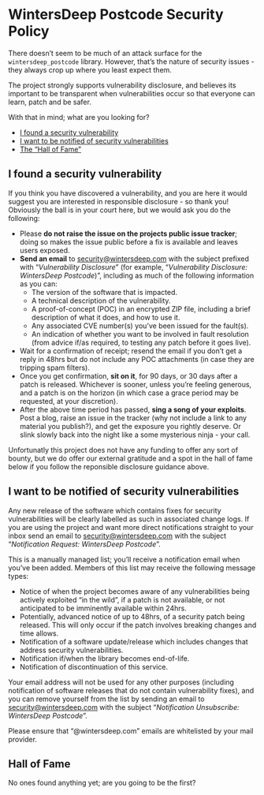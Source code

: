 # WintersDeep Postcode Security Policy
There doesn’t seem to be much of an attack surface for the `wintersdeep_postcode` library. However, that’s the nature of security issues - they always crop up where you least expect them.

The project strongly supports vulnerability disclosure, and believes its important to be transparent when vulnerabilities occur so that everyone can learn, patch and be safer.

With that in mind; what are you looking for?

 - [I found a security vulnerability](#i-found-a-security-vulnerability)
 - [I want to be notified of security vulnerabilities](#I-want-to-be-notified-of-security-vulnerabilities)
 - [The “Hall of Fame”](#hall-of-fame)

## I found a security vulnerability
If you think you have discovered a vulnerability, and you are here it would suggest you are interested in responsible disclosure - so thank you! Obviously the ball is in your court here, but we would ask you do the following:

 - Please **do not raise the issue on the projects public issue tracker**; doing so makes the issue public before a fix is available and leaves users exposed.
 - **Send an email** to [security@wintersdeep.com](mailto:security@wintersdeep.com?subject=Vulnerability%20Disclosure:%20WintersDeep%20Postcode) with the subject prefixed with “*Vulnerability Disclosure*” (for example, “*Vulnerability Disclosure: WintersDeep Postcode*)”, including as much of the following information as you can: 
   * The version of the software that is impacted.
   * A technical description of the vulnerability.
   * A proof-of-concept (POC) in an encrypted ZIP file, including a brief description of what it does, and how to use it.
   * Any associated CVE number(s) you’ve been issued for the fault(s).
   * An indication of whether you want to be involved in fault resolution (from advice if/as required, to testing any patch before it goes live).
- Wait for a confirmation of receipt; resend the email if you don’t get a reply in 48hrs but do not include any POC attachments (in case they are tripping spam filters).
- Once you get confirmation, **sit on it**, for 90 days, or 30 days after a patch is released. Whichever is sooner, unless you’re feeling generous, and a patch is on the horizon (in which case a grace period may be requested, at your discretion).
- After the above time period has passed, **sing a song of your exploits**. Post a blog, raise an issue in the tracker (why not include a link to any material you publish?), and get the exposure you rightly deserve. Or slink slowly back into the night like a some mysterious ninja - your call.

Unfortunatly this project does not have any funding to offer any sort of bounty, but we do offer our external gratitude and a spot in the hall of fame below if you follow the reponsible disclosure guidance above.

## I want to be notified of security vulnerabilities
Any new release of the software which contains fixes for security vulnerabilities will be clearly labelled as such in associated change logs. If you are using the project and want more direct notifications straight to your inbox send an email to [security@wintersdeep.com](mailto:security@wintersdeep.com?subject=Notification%20Request:%20WintersDeep%20Postcode) with the subject “*Notification Request: WintersDeep Postcode*”.

This is a manually managed list; you’ll receive a notification email when you’ve been added. Members of this list may receive the following message types:

 - Notice of when the project becomes aware of any vulnerabilities being actively exploited “in the wild”, if a patch is not available, or not anticipated to be imminently available within 24hrs.
 - Potentially, advanced notice of up to 48hrs, of a security patch being released. This will only occur if the patch involves breaking changes and time allows.
 - Notification of a software update/release which includes changes that address security vulnerabilities.
 - Notification if/when the library becomes end-of-life.
 - Notification of discontinuation of this service.

Your email address will not be used for any other purposes (including notification of software releases that do not contain vulnerability fixes), and you can remove yourself from the list by sending an email to [security@wintersdeep.com](mailto:security@wintersdeep.com?subject=Notification%20Unsubscribe:%20WintersDeep%20Postcode) with the subject “*Notification Unsubscribe: WintersDeep Postcode*”.

Please ensure that “@wintersdeep.com” emails are whitelisted by your mail provider. 


## Hall of Fame
No ones found anything yet; are you going to be the first?
